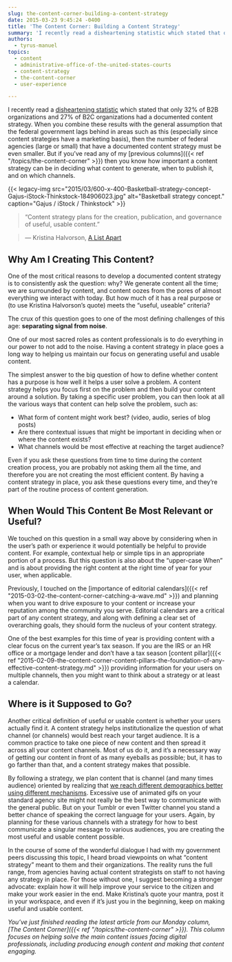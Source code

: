 ```yaml
---
slug: the-content-corner-building-a-content-strategy
date: 2015-03-23 9:45:24 -0400
title: 'The Content Corner: Building a Content Strategy'
summary: 'I recently read a disheartening statistic which stated that only 32% of B2B organizations and 27% of B2C organizations had a documented content strategy. When you combine these results with the general assumption that the federal government lags behind in areas such as this (especially since content strategies have a marketing basis), then the number'
authors:
  - tyrus-manuel
topics:
  - content
  - administrative-office-of-the-united-states-courts
  - content-strategy
  - the-content-corner
  - user-experience

---
```


I recently read a [disheartening statistic](http://contentmarketinginstitute.com/wp-content/uploads/2014/10/2015_B2B_Research.pdf) which stated that only 32% of B2B organizations and 27% of B2C organizations had a documented content strategy. When you combine these results with the general assumption that the federal government lags behind in areas such as this (especially since content strategies have a marketing basis), then the number of federal agencies (large or small) that have a documented content strategy must be even smaller. But if you&#8217;ve read any of my [previous columns]({{< ref "/topics/the-content-corner" >}}) then you know how important a content strategy can be in deciding what content to generate, when to publish it, and on which channels.

{{< legacy-img src="2015/03/600-x-400-Basketball-strategy-concept-Gajus-iStock-Thinkstock-184906023.jpg" alt="Basketball strategy concept." caption="Gajus / iStock / Thinkstock" >}}

> “Content strategy plans for the creation, publication, and governance of useful, usable content.”
  
> — Kristina Halvorson, [A List Apart](http://alistapart.com/article/thedisciplineofcontentstrategy)

## Why Am I Creating This Content?

One of the most critical reasons to develop a documented content strategy is to consistently ask the question: why? We generate content all the time; we are surrounded by content, and content oozes from the pores of almost everything we interact with today. But how much of it has a real purpose or (to use Kristina Halvorson’s quote) meets the “useful, useable” criteria?

The crux of this question goes to one of the most defining challenges of this age: **separating signal from noise**.

One of our most sacred roles as content professionals is to do everything in our power to not add to the noise. Having a content strategy in place goes a long way to helping us maintain our focus on generating useful and usable content.

The simplest answer to the big question of how to define whether content has a purpose is how well it helps a user solve a problem. A content strategy helps you focus first on the problem and then build your content around a solution. By taking a specific user problem, you can then look at all the various ways that content can help solve the problem, such as:

  * What form of content might work best? (video, audio, series of blog posts)
  * Are there contextual issues that might be important in deciding when or where the content exists?
  * What channels would be most effective at reaching the target audience?

Even if you ask these questions from time to time during the content creation process, you are probably not asking them all the time, and therefore you are not creating the most efficient content. By having a content strategy in place, you ask these questions every time, and they&#8217;re part of the routine process of content generation.

## When Would This Content Be Most Relevant or Useful?

We touched on this question in a small way above by considering when in the user&#8217;s path or experience it would potentially be helpful to provide content. For example, contextual help or simple tips in an appropriate portion of a process. But this question is also about the “upper-case When” and is about providing the right content at the right time of year for your user, when applicable.

Previously, I touched on the [importance of editorial calendars]({{< ref "2015-03-02-the-content-corner-catching-a-wave.md" >}}) and planning when you want to drive exposure to your content or increase your reputation among the community you serve. Editorial calendars are a critical part of any content strategy, and along with defining a clear set of overarching goals, they should form the nucleus of your content strategy.

One of the best examples for this time of year is providing content with a clear focus on the current year&#8217;s tax season. If you are the IRS or an HR office or a mortgage lender and don&#8217;t have a tax season [content pillar]({{< ref "2015-02-09-the-content-corner-content-pillars-the-foundation-of-any-effective-content-strategy.md" >}}) providing information for your users on multiple channels, then you might want to think about a strategy or at least a calendar.

## Where is it Supposed to Go?

Another critical definition of useful or usable content is whether your users actually find it. A content strategy helps institutionalize the question of what channel (or channels) would best reach your target audience. It is a common practice to take one piece of new content and then spread it across all your content channels. Most of us do it, and it’s a necessary way of getting our content in front of as many eyeballs as possible; but, it has to go farther than that, and a content strategy makes that possible.

By following a strategy, we plan content that is channel (and many times audience) oriented by realizing that [we reach different demographics better using different mechanisms](http://www.convinceandconvert.com/content-marketing/targeted-content-the-holy-grail-of-content-marketing/). Excessive use of animated gifs on your standard agency site might not really be the best way to communicate with the general public. But on your Tumblr or even Twitter channel you stand a better chance of speaking the correct language for your users. Again, by planning for these various channels with a strategy for how to best communicate a singular message to various audiences, you are creating the most useful and usable content possible.

In the course of some of the wonderful dialogue I had with my government peers discussing this topic, I heard broad viewpoints on what “content strategy” meant to them and their organizations. The reality runs the full range, from agencies having actual content strategists on staff to not having any strategy in place. For those without one, I suggest becoming a stronger advocate: explain how it will help improve your service to the citizen and make your work easier in the end. Make Kristina’s quote your mantra, post it in your workspace, and even if it’s just you in the beginning, keep on making useful and usable content.

_You’ve just finished reading the latest article from our Monday column, [The Content Corner]({{< ref "/topics/the-content-corner" >}}). This column focuses on helping solve the main content issues facing digital professionals, including producing enough content and making that content engaging._
